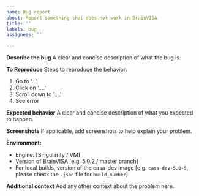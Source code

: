 ```yaml
---
name: Bug report
about: Report something that does not work in BrainVISA
title: ''
labels: bug
assignees: ''

---
```


**Describe the bug**
A clear and concise description of what the bug is.

**To Reproduce**
Steps to reproduce the behavior:
1. Go to '...'
2. Click on '....'
3. Scroll down to '....'
4. See error

**Expected behavior**
A clear and concise description of what you expected to happen.

**Screenshots**
If applicable, add screenshots to help explain your problem.

**Environment:**
 - Engine: [Singularity / VM]
 - Version of BrainVISA [e.g. 5.0.2 / master branch]
 - For local builds, version of the casa-dev image [e.g. `casa-dev-5.0-5`, please check the `.json` file for `build_number`]

**Additional context**
Add any other context about the problem here.

